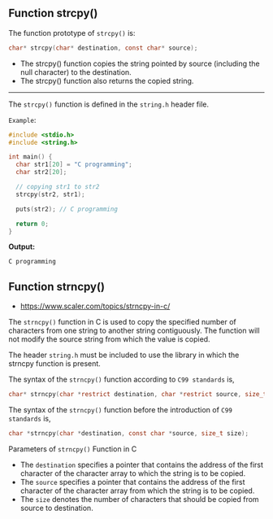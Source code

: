## Function strcpy()
The function prototype of `strcpy()` is:
~~~c
char* strcpy(char* destination, const char* source);
~~~
- The strcpy() function copies the string pointed by source (including the null character) to the destination.
- The strcpy() function also returns the copied string.

---
The `strcpy()` function is defined in the `string.h` header file.

`Example`:
~~~c
#include <stdio.h>
#include <string.h>

int main() {
  char str1[20] = "C programming";
  char str2[20];

  // copying str1 to str2
  strcpy(str2, str1);

  puts(str2); // C programming

  return 0;
}
~~~
**Output:**
~~~
C programming
~~~

## Function strncpy()
- https://www.scaler.com/topics/strncpy-in-c/
  
The `strncpy()` function in C is used to copy the specified number of characters from one string to another string contiguously. The function will not modify the source string from which the value is copied.

The header `string.h` must be included to use the library in which the strncpy function is present.

The syntax of the `strncpy()` function according to `C99 standards` is,
~~~c
char* strncpy(char *restrict destination, char *restrict source, size_t size);
~~~

The syntax of the `strncpy()` function before the introduction of `C99 standards` is,
~~~c
char *strncpy(char *destination, const char *source, size_t size);
~~~

Parameters of `strncpy()` Function in C
- The `destination` specifies a pointer that contains the address of the first character of the character array to which the string is to be copied.
- The `source` specifies a pointer that contains the address of the first character of the character array from which the string is to be copied.
- The `size` denotes the number of characters that should be copied from source to destination.
